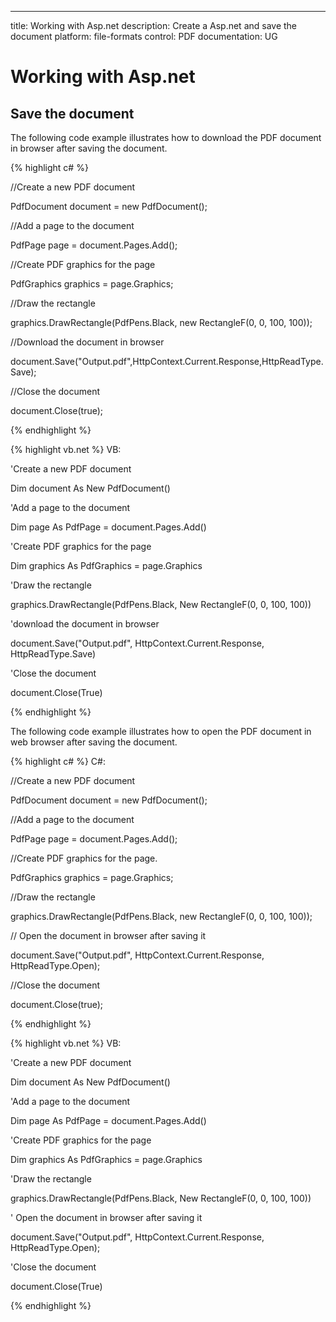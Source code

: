 ---
title: Working with Asp.net 
description: Create a Asp.net and save the document
platform: file-formats
control: PDF
documentation: UG

# Working with Asp.net

## Save the document 

The following code example illustrates how to download the PDF document in browser after saving the document.

{% highlight c# %}

//Create a new PDF document

PdfDocument document = new PdfDocument();

//Add a page to the document

PdfPage page = document.Pages.Add();

//Create PDF graphics for the page

PdfGraphics graphics = page.Graphics;

//Draw the rectangle

graphics.DrawRectangle(PdfPens.Black, new RectangleF(0, 0, 100, 100));

//Download the document in browser

document.Save("Output.pdf",HttpContext.Current.Response,HttpReadType.Save);

//Close the document

document.Close(true);



{% endhighlight %}

{% highlight vb.net %}
VB:

'Create a new PDF document

Dim document As New PdfDocument()

'Add a page to the document

Dim page As PdfPage = document.Pages.Add()

'Create PDF graphics for the page

Dim graphics As PdfGraphics = page.Graphics

'Draw the rectangle

graphics.DrawRectangle(PdfPens.Black, New RectangleF(0, 0, 100, 100))

'download the document in browser

document.Save("Output.pdf", HttpContext.Current.Response, HttpReadType.Save)

'Close the document

document.Close(True)



{% endhighlight %}

The following code example illustrates how to open the PDF document in web browser after saving the document.

{% highlight c# %}
C#:

//Create a new PDF document

PdfDocument document = new PdfDocument();

//Add a page to the document

PdfPage page = document.Pages.Add();

//Create PDF graphics for the page.

PdfGraphics graphics = page.Graphics;

//Draw the rectangle

graphics.DrawRectangle(PdfPens.Black, new RectangleF(0, 0, 100, 100));

// Open the document in browser after saving it

document.Save("Output.pdf", HttpContext.Current.Response, HttpReadType.Open);

//Close the document

document.Close(true);



{% endhighlight %}

{% highlight vb.net %}
VB:

'Create a new PDF document

Dim document As New PdfDocument()

'Add a page to the document

Dim page As PdfPage = document.Pages.Add()

'Create PDF graphics for the page

Dim graphics As PdfGraphics = page.Graphics

'Draw the rectangle

graphics.DrawRectangle(PdfPens.Black, New RectangleF(0, 0, 100, 100))

' Open the document in browser after saving it

document.Save("Output.pdf", HttpContext.Current.Response, HttpReadType.Open);

'Close the document

document.Close(True)



{% endhighlight %}

